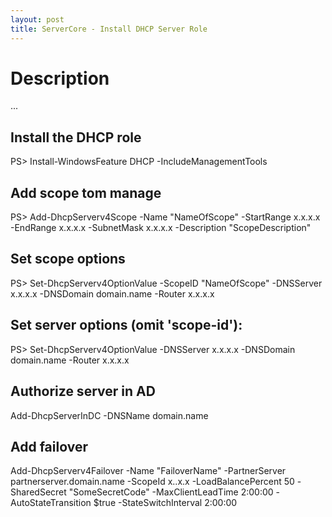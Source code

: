 ```yaml
---
layout: post
title: ServerCore - Install DHCP Server Role
---
```


# Description
...

## Install the DHCP role
PS> Install-WindowsFeature DHCP -IncludeManagementTools

## Add scope tom manage
PS> Add-DhcpServerv4Scope -Name "NameOfScope" -StartRange x.x.x.x -EndRange x.x.x.x -SubnetMask x.x.x.x -Description "ScopeDescription"

## Set scope options
PS> Set-DhcpServerv4OptionValue -ScopeID "NameOfScope" -DNSServer x.x.x.x -DNSDomain domain.name -Router x.x.x.x

## Set server options (omit 'scope-id'):
PS> Set-DhcpServerv4OptionValue -DNSServer x.x.x.x -DNSDomain domain.name -Router x.x.x.x

## Authorize server in AD
Add-DhcpServerInDC -DNSName domain.name

## Add failover
Add-DhcpServerv4Failover -Name "FailoverName" -PartnerServer partnerserver.domain.name -ScopeId x..x.x -LoadBalancePercent 50 -SharedSecret "SomeSecretCode" -MaxClientLeadTime 2:00:00 -AutoStateTransition $true -StateSwitchInterval 2:00:00
